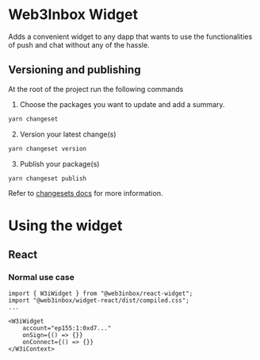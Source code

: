 # Web3Inbox Widget

Adds a convenient widget to any dapp that wants to use the functionalities of push and chat without
any of the hassle.

## Versioning and publishing

At the root of the project run the following commands

1. Choose the packages you want to update and add a summary.

```sh
yarn changeset
```

2. Version your latest change(s)

```sh
yarn changeset version
```

3. Publish your package(s)

```sh
yarn changeset publish
```

Refer to [changesets docs](https://github.com/changesets/changesets/tree/main#documentation) for more information.

# Using the widget

## React

### Normal use case

```tsx
import { W3iWidget } from "@web3inbox/react-widget";
import "@web3inbox/widget-react/dist/compiled.css";
...

<W3iWidget
    account="ep155:1:0xd7..."
    onSign={() => {}}
    onConnect={() => {}}
</W3iContext>
```
